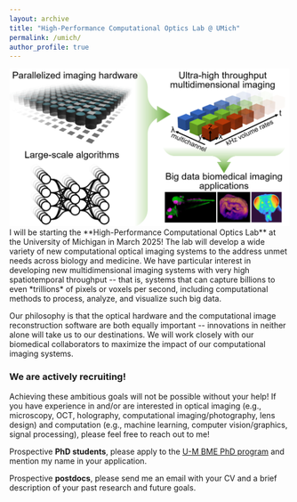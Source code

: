 ```yaml
---
layout: archive
title: "High-Performance Computational Optics Lab @ UMich"
permalink: /umich/
author_profile: true
---
```

<center><img src="/images/lab_overview.png" alt="high-performance computational optics lab" width="700"/></center>  
I will be starting the **High-Performance Computational Optics Lab** at the University of Michigan in March 2025! The lab will develop a wide variety of new computational optical imaging systems to the address unmet needs across biology and medicine. We have particular interest in developing new multidimensional imaging systems with very high spatiotemporal throughput -- that is, systems that can capture billions to even *trillions* of pixels or voxels per second, including computational methods to process, analyze, and visualize such big data.  

Our philosophy is that the optical hardware and the computational image reconstruction software are both equally important -- innovations in neither alone will take us to our destinations. We will work closely with our biomedical collaborators to maximize the impact of our computational imaging systems.

### We are actively recruiting!
Achieving these ambitious goals will not be possible without your help! If you have experience in and/or are interested in optical imaging (e.g., microscopy, OCT, holography, computational imaging/photography, lens design) and computation (e.g., machine learning, computer vision/graphics, signal processing), please feel free to reach out to me!

Prospective **PhD students**, please apply to the [U-M BME PhD program](https://bme.umich.edu/academics/graduate/graduate-admissions/) and mention my name in your application.

Prospective **postdocs**, please send me an email with your CV and a brief description of your past research and future goals.
